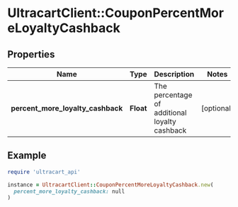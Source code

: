 # UltracartClient::CouponPercentMoreLoyaltyCashback

## Properties

| Name | Type | Description | Notes |
| ---- | ---- | ----------- | ----- |
| **percent_more_loyalty_cashback** | **Float** | The percentage of additional loyalty cashback | [optional] |

## Example

```ruby
require 'ultracart_api'

instance = UltracartClient::CouponPercentMoreLoyaltyCashback.new(
  percent_more_loyalty_cashback: null
)
```

